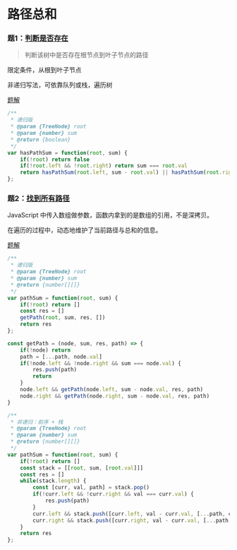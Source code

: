 # 路径总和

### 题1：[判断是否存在](https://leetcode-cn.com/problems/path-sum/)

> 判断该树中是否存在根节点到叶子节点的路径

限定条件，从根到叶子节点

非递归写法，可依靠队列或栈，遍历树

[题解](https://leetcode-cn.com/problems/path-sum/solution/lu-jing-zong-he-de-si-chong-jie-fa-dfs-hui-su-bfs-/)

```javascript
/**
 * 递归版 
 * @param {TreeNode} root
 * @param {number} sum
 * @return {boolean}
 */
var hasPathSum = function(root, sum) {
    if(!root) return false
    if(!root.left && !root.right) return sum === root.val
    return hasPathSum(root.left, sum - root.val) || hasPathSum(root.right, sum - root.val)
};
```

### 题2：[找到所有路径](https://leetcode-cn.com/problems/path-sum-ii/)

JavaScript 中传入数组做参数，函数内拿到的是数组的引用，不是深拷贝。

在遍历的过程中，动态地维护了当前路径与总和的信息。

[题解](https://leetcode-cn.com/problems/path-sum-ii/solution/shuang-jie-fa-hui-su-fa-fei-di-gui-xie-fa-javascri/)

```javascript
/**
 * 递归版
 * @param {TreeNode} root
 * @param {number} sum
 * @return {number[][]}
 */
var pathSum = function(root, sum) {
    if(!root) return []
    const res = []
    getPath(root, sum, res, [])
    return res
};

const getPath = (node, sum, res, path) => {
    if(!node) return
    path = [...path, node.val]
    if(!node.left && !node.right && sum === node.val) {
        res.push(path)
        return 
    }
    node.left && getPath(node.left, sum - node.val, res, path)
    node.right && getPath(node.right, sum - node.val, res, path) 
}

/**
 * 非递归：前序 + 栈
 * @param {TreeNode} root
 * @param {number} sum
 * @return {number[][]}
 */
var pathSum = function(root, sum) {
    if(!root) return []
    const stack = [[root, sum, [root.val]]]
    const res = []
    while(stack.length) {
        const [curr, val, path] = stack.pop()
        if(!curr.left && !curr.right && val === curr.val) {
            res.push(path)
        }
        curr.left && stack.push([curr.left, val - curr.val, [...path, curr.left.val]])
        curr.right && stack.push([curr.right, val - curr.val, [...path, curr.right.val]])
    }
    return res
};
```

